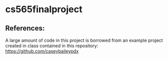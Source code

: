# cs565finalproject

## References:
A large amount of code in this project is borrowed from an example project created in class contained in this repository: https://github.com/caseybaileypdx

